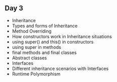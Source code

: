 ## Day 3
* Inheritance
* Types and forms of Inheritance
* Method Overriding
* How constructors work in Inheritance situations
* using super() and this() in constructors
* using super in methods
* final methods and final classes
* Abstract classes
* Interfaces
* Different inheritance scenarios with Interfaces
* Runtime Polymorphism